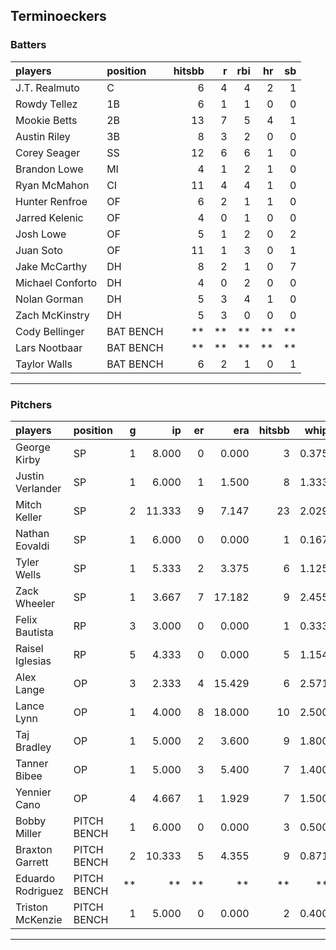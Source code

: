## Terminoeckers

### Batters

 
|players          |position  | hitsbb|  r| rbi| hr| sb| 
|:----------------|:---------|------:|--:|---:|--:|--:| 
|J.T. Realmuto    |C         |      6|  4|   4|  2|  1| 
|Rowdy Tellez     |1B        |      6|  1|   1|  0|  0| 
|Mookie Betts     |2B        |     13|  7|   5|  4|  1| 
|Austin Riley     |3B        |      8|  3|   2|  0|  0| 
|Corey Seager     |SS        |     12|  6|   6|  1|  0| 
|Brandon Lowe     |MI        |      4|  1|   2|  1|  0| 
|Ryan McMahon     |CI        |     11|  4|   4|  1|  0| 
|Hunter Renfroe   |OF        |      6|  2|   1|  1|  0| 
|Jarred Kelenic   |OF        |      4|  0|   1|  0|  0| 
|Josh Lowe        |OF        |      5|  1|   2|  0|  2| 
|Juan Soto        |OF        |     11|  1|   3|  0|  1| 
|Jake McCarthy    |DH        |      8|  2|   1|  0|  7| 
|Michael Conforto |DH        |      4|  0|   2|  0|  0| 
|Nolan Gorman     |DH        |      5|  3|   4|  1|  0| 
|Zach McKinstry   |DH        |      5|  3|   0|  0|  0| 
|Cody Bellinger   |BAT BENCH |     **| **|  **| **| **| 
|Lars Nootbaar    |BAT BENCH |     **| **|  **| **| **| 
|Taylor Walls     |BAT BENCH |      6|  2|   1|  0|  1| 

* * *

### Pitchers

 
|players           |position    |  g|     ip| er|    era| hitsbb|  whip| so|  w| sv| 
|:-----------------|:-----------|--:|------:|--:|------:|------:|-----:|--:|--:|--:| 
|George Kirby      |SP          |  1|  8.000|  0|  0.000|      3| 0.375|  7|  0|  0| 
|Justin Verlander  |SP          |  1|  6.000|  1|  1.500|      8| 1.333|  8|  0|  0| 
|Mitch Keller      |SP          |  2| 11.333|  9|  7.147|     23| 2.029|  9|  1|  0| 
|Nathan Eovaldi    |SP          |  1|  6.000|  0|  0.000|      1| 0.167|  7|  1|  0| 
|Tyler Wells       |SP          |  1|  5.333|  2|  3.375|      6| 1.125|  9|  1|  0| 
|Zack Wheeler      |SP          |  1|  3.667|  7| 17.182|      9| 2.455|  3|  0|  0| 
|Felix Bautista    |RP          |  3|  3.000|  0|  0.000|      1| 0.333|  7|  0|  2| 
|Raisel Iglesias   |RP          |  5|  4.333|  0|  0.000|      5| 1.154|  2|  0|  4| 
|Alex Lange        |OP          |  3|  2.333|  4| 15.429|      6| 2.571|  5|  0|  1| 
|Lance Lynn        |OP          |  1|  4.000|  8| 18.000|     10| 2.500|  4|  0|  0| 
|Taj Bradley       |OP          |  1|  5.000|  2|  3.600|      9| 1.800|  6|  1|  0| 
|Tanner Bibee      |OP          |  1|  5.000|  3|  5.400|      7| 1.400|  6|  0|  0| 
|Yennier Cano      |OP          |  4|  4.667|  1|  1.929|      7| 1.500|  3|  0|  0| 
|Bobby Miller      |PITCH BENCH |  1|  6.000|  0|  0.000|      3| 0.500|  7|  0|  0| 
|Braxton Garrett   |PITCH BENCH |  2| 10.333|  5|  4.355|      9| 0.871| 13|  1|  0| 
|Eduardo Rodriguez |PITCH BENCH | **|     **| **|     **|     **|    **| **| **| **| 
|Triston McKenzie  |PITCH BENCH |  1|  5.000|  0|  0.000|      2| 0.400| 10|  0|  0| 


* * *


